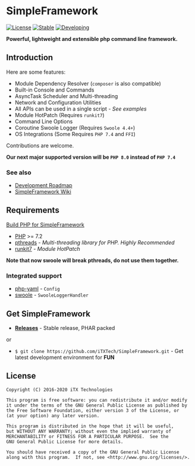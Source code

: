 # SimpleFramework

[![License](https://img.shields.io/github/license/iTXTech/SimpleFramework.svg)](https://github.com/iTXTech/SimpleFramework/blob/master/LICENSE)
[![Stable](https://img.shields.io/badge/stable-2.2.1(8)-brightgreen.svg)](https://github.com/iTXTech/SimpleFramework/releases/tag/v2.2.1)
[![Developing](https://img.shields.io/badge/dev-3.0.0(9)-blue.svg)]()

__Powerful, lightweight and extensible php command line framework.__

## Introduction

Here are some features:

* Module Dependency Resolver (`composer` is also compatible)
* Built-in Console and Commands
* AsyncTask Scheduler and Multi-threading
* Network and Configuration Utilities
* All APIs can be used in a single script - *See examples*
* Module HotPatch (Requires `runkit7`)
* Command Line Options
* Coroutine Swoole Logger (Requires `Swoole 4.4+`)
* OS Integrations (Some Requires `PHP 7.4` and `FFI`)

Contributions are welcome.

**Our next major supported version will be `PHP 8.0` instead of `PHP 7.4`**

### See also

* [Development Roadmap](https://github.com/iTXTech/SimpleFramework/issues/3)
* [SimpleFramework Wiki](https://github.com/iTXTech/SimpleFramework/wiki)

## Requirements

[Build PHP for SimpleFramework](https://github.com/iTXTech/php-build-scripts)

* [PHP](https://secure.php.net/) >= 7.2
* [pthreads](https://github.com/krakjoe/pthreads) - *Multi-threading library for PHP. Highly Recommended*
* [runkit7](https://github.com/runkit7/runkit7) - *Module HotPatch*

**Note that now swoole will break pthreads, do not use them together.**

### Integrated support

* [php-yaml](https://github.com/php/pecl-file_formats-yaml) - `Config`
* [swoole](https://github.com/swoole/swoole-src) - `SwooleLoggerHandler`

## Get SimpleFramework

* __[Releases](https://github.com/iTXTech/SimpleFramework/releases)__ - Stable release, PHAR packed

or

* `$ git clone https://github.com/iTXTech/SimpleFramework.git` - Get latest development environment for **FUN**

## License

    Copyright (C) 2016-2020 iTX Technologies

	This program is free software: you can redistribute it and/or modify
	it under the terms of the GNU General Public License as published by
	the Free Software Foundation, either version 3 of the License, or
	(at your option) any later version.

	This program is distributed in the hope that it will be useful,
	but WITHOUT ANY WARRANTY; without even the implied warranty of
	MERCHANTABILITY or FITNESS FOR A PARTICULAR PURPOSE.  See the
	GNU General Public License for more details.

	You should have received a copy of the GNU General Public License
	along with this program.  If not, see <http://www.gnu.org/licenses/>.
